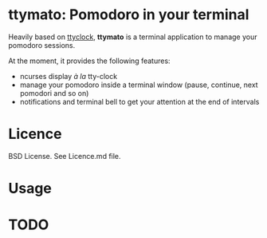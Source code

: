 # ttymato: Pomodoro in your terminal

Heavily based on [ttyclock](https://github.com/xorg62/tty-clock), **ttymato** is
a terminal application to manage your pomodoro sessions.

At the moment, it provides the following features:
* ncurses display *à la* tty-clock
* manage your pomodoro inside a terminal window (pause, continue, next pomodori
  and so on)
* notifications and terminal bell to get your attention at the end of intervals

# Licence
BSD License. See Licence.md file.

# Usage

# TODO
